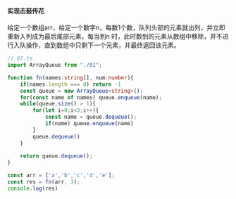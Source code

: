 
#### 实现击鼓传花

给定一个数组arr，给定一个数字n，每数1个数，队列头部的元素就出列，并立即重新入列成为最后尾部元素，每当到n 时，此时数到的元素从数组中移除，并不进行入队操作，直到数组中只剩下一个元素，并最终返回该元素。

```typescript
// 07.ts
import ArrayQueue from "./01";

function fn(names:string[], num:number){
    if(names.length === 0) return -1
    const queue = new ArrayQueue<string>();
    for(const name of names) queue.enqueue(name);
    while(queue.size() > 1){
        for(let i=0;i<3;i++){
            const name = queue.dequeue();
            if(name) queue.enqueue(name)
        }
        queue.dequeue()
    }
    
    return queue.dequeue();
}

const arr = ['a','b','c','d','e'];
const res = fn(arr, 3);
console.log(res)
```